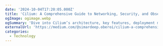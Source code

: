 ```yaml
---
date: '2024-10-04T17:20:05.000Z'
title: 'Cilium: A Comprehensive Guide to Networking, Security, and Observability in Kubernetes'
ogImage: ogimage.webp
ogSummary: 'Dive into Cilium’s architecture, key features, deployment methods, and its comparison with other prominent technologies'
externalUrl: 'https://medium.com/@simardeep.oberoi/cilium-a-comprehensive-guide-to-networking-security-and-observability-in-kubernetes-41e11fa69d15'
categories:
  - Technology
---
```

